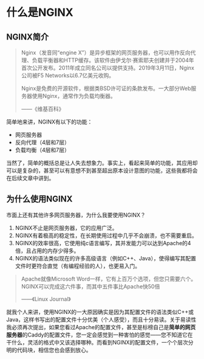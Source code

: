 # 什么是NGINX

## NGINX简介

> Nginx（发音同“engine X”）是异步框架的网页服务器，也可以用作反向代理、负载平衡器和HTTP缓存。该软件由伊戈尔·赛索耶夫创建并于2004年首次公开发布。2011年成立同名公司以提供支持。2019年3月11日，Nginx公司被F5 Networks以6.7亿美元收购。
>
> Nginx是免费的开源软件，根据类BSD许可证的条款发布。一大部分Web服务器使用Nginx，通常作为负载均衡器。
>
> ——《维基百科》

简单地来讲，NGINX有以下的功能：

* 网页服务器
* 反向代理（4层和7层）
* 负载均衡（4层和7层）

当然了，简单的概括总是让人失去想象力。事实上，看起来简单的功能，其应用却可以是复杂的，甚至可以有意想不到甚至超出原本设计意图的功能，这些我都将会在后续文章中讲到。

## 为什么使用NGINX

市面上还有其他许多网页服务器，为什么我要使用NGINX？

1. NGINX不止是网页服务器，它的应用广泛。
2. NGINX有着极高的稳定性，在长期使用过程中几乎不会崩溃，也不需要重启。
3. NGINX的效率很高，它使用纯c语言编写，其并发能力可以达到Apache的4倍，且占用的内存少得多。
4. NGINX的语法类似现在的许多高级语言（例如C++、Java），使得编写其配置文件时更符合直觉（有编程经验的人），也更易入门。

> Apache就像Microsoft Word一样，它有上百万个选项，但您只需要六个。NGINX可以完成这六件事，而其中五件事比Apache快50倍
>
> ——《Linux Journal》

就我个人来讲，使用NGINX的一大原因确实是因为其配置文件的语法类似C++或Java，这样书写出的配置文件十分优美（个人感受），而且十分易读。关于易读性我必须再次提出，如果您看过Apache的配置文件，甚至是标榜自己是**简单的网页服务器**的Caddy的配置文件，您一定会感觉到一种害怕的感觉——您不知道它在干什么，灵活的格式中又该选择哪种。而看到NGINX的配置文件，一个个层次分明的代码块，相信您也会感到放心。